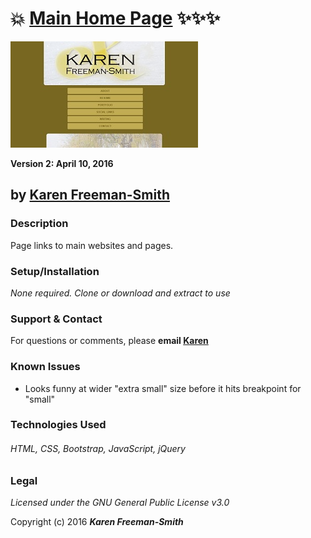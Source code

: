 # :boom: [Main Home Page](http://karenfreemansmith.github.io/) :sparkles::sparkles::sparkles:
![project screenshot](/img/screenshot.jpg)

__Version 2: April 10, 2016__

## by [Karen Freeman-Smith](http://karenfreemansmith.github.io)

### Description
Page links to main websites and pages.

### Setup/Installation
*None required. Clone or download and extract to use*

### Support & Contact
For questions or comments, please __email [Karen](karenfreemansmith@gmail.com)__

### Known Issues
* Looks funny at wider "extra small" size before it hits breakpoint for "small"

### Technologies Used
###### HTML, CSS, Bootstrap, JavaScript, jQuery

### Legal
*Licensed under the GNU General Public License v3.0*

Copyright (c) 2016 **_Karen Freeman-Smith_**
